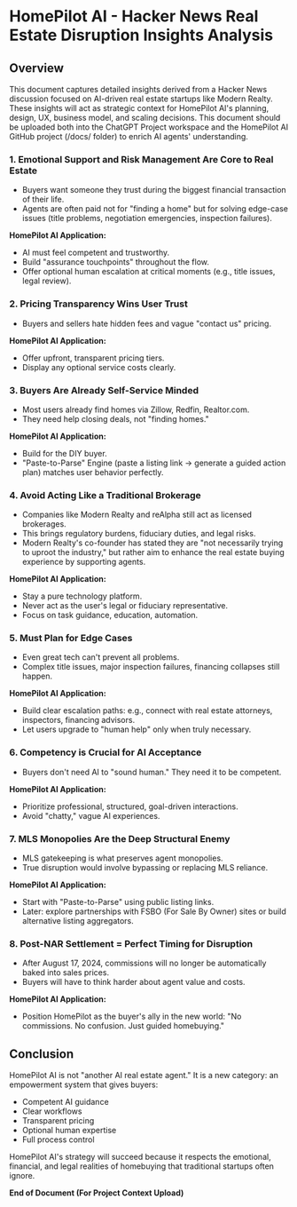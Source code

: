 # HomePilot AI - Hacker News Real Estate Disruption Insights Analysis

## Overview

This document captures detailed insights derived from a Hacker News discussion focused on AI-driven real estate startups like Modern Realty. These insights will act as strategic context for HomePilot AI's planning, design, UX, business model, and scaling decisions. This document should be uploaded both into the ChatGPT Project workspace and the HomePilot AI GitHub project (/docs/ folder) to enrich AI agents' understanding.

### 1. Emotional Support and Risk Management Are Core to Real Estate

- Buyers want someone they trust during the biggest financial transaction of their life.
- Agents are often paid not for "finding a home" but for solving edge-case issues (title problems, negotiation emergencies, inspection failures).

**HomePilot AI Application:**

- AI must feel competent and trustworthy.
- Build "assurance touchpoints" throughout the flow.
- Offer optional human escalation at critical moments (e.g., title issues, legal review).

### 2. Pricing Transparency Wins User Trust

- Buyers and sellers hate hidden fees and vague "contact us" pricing.

**HomePilot AI Application:**

- Offer upfront, transparent pricing tiers.
- Display any optional service costs clearly.

### 3. Buyers Are Already Self-Service Minded

- Most users already find homes via Zillow, Redfin, Realtor.com.
- They need help closing deals, not "finding homes."

**HomePilot AI Application:**

- Build for the DIY buyer.
- "Paste-to-Parse" Engine (paste a listing link -> generate a guided action plan) matches user behavior perfectly.

### 4. Avoid Acting Like a Traditional Brokerage

- Companies like Modern Realty and reAlpha still act as licensed brokerages.
- This brings regulatory burdens, fiduciary duties, and legal risks.
- Modern Realty's co-founder has stated they are "not necessarily trying to uproot the industry," but rather aim to enhance the real estate buying experience by supporting agents.

**HomePilot AI Application:**

- Stay a pure technology platform.
- Never act as the user's legal or fiduciary representative.
- Focus on task guidance, education, automation.

### 5. Must Plan for Edge Cases

- Even great tech can't prevent all problems.
- Complex title issues, major inspection failures, financing collapses still happen.

**HomePilot AI Application:**

- Build clear escalation paths: e.g., connect with real estate attorneys, inspectors, financing advisors.
- Let users upgrade to "human help" only when truly necessary.

### 6. Competency is Crucial for AI Acceptance

- Buyers don't need AI to "sound human." They need it to be competent.

**HomePilot AI Application:**

- Prioritize professional, structured, goal-driven interactions.
- Avoid "chatty," vague AI experiences.

### 7. MLS Monopolies Are the Deep Structural Enemy

- MLS gatekeeping is what preserves agent monopolies.
- True disruption would involve bypassing or replacing MLS reliance.

**HomePilot AI Application:**

- Start with "Paste-to-Parse" using public listing links.
- Later: explore partnerships with FSBO (For Sale By Owner) sites or build alternative listing aggregators.

### 8. Post-NAR Settlement = Perfect Timing for Disruption

- After August 17, 2024, commissions will no longer be automatically baked into sales prices.
- Buyers will have to think harder about agent value and costs.

**HomePilot AI Application:**

- Position HomePilot as the buyer's ally in the new world: "No commissions. No confusion. Just guided homebuying."

## Conclusion

HomePilot AI is not "another AI real estate agent." It is a new category: an empowerment system that gives buyers:

- Competent AI guidance
- Clear workflows
- Transparent pricing
- Optional human expertise
- Full process control

HomePilot AI's strategy will succeed because it respects the emotional, financial, and legal realities of homebuying that traditional startups often ignore.

**End of Document (For Project Context Upload)**
